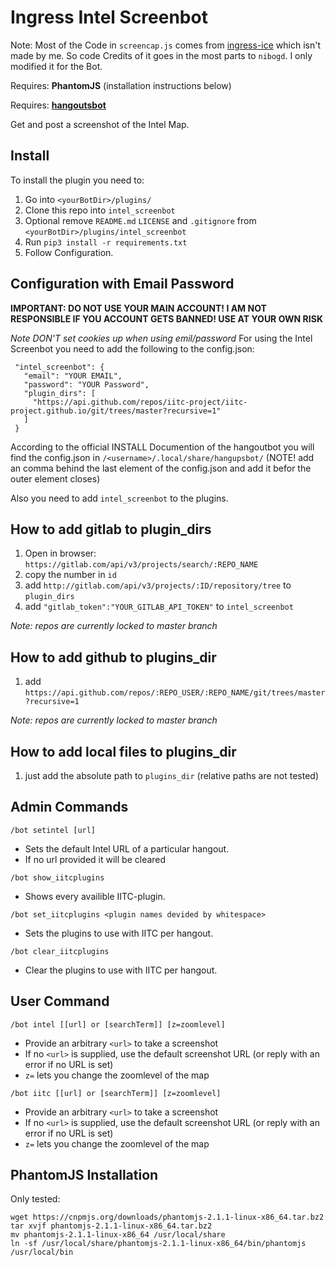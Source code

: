 # Ingress Intel Screenbot

Note: Most of the Code in `screencap.js` comes from [ingress-ice](https://github.com/nibogd/ingress-ice) which isn't made by me. So code Credits of it goes in the most parts to `nibogd`. I only modified it for the Bot.

Requires: **PhantomJS** (installation instructions below)

Requires: **[hangoutsbot](https://github.com/hangoutsbot/hangoutsbot)**

Get and post a screenshot of the Intel Map.

## Install
To install the plugin you need to:

1. Go into `<yourBotDir>/plugins/`
2. Clone this repo into `intel_screenbot`
3. Optional remove `README.md` `LICENSE` and `.gitignore` from `<yourBotDir>/plugins/intel_screenbot`
4. Run `pip3 install -r requirements.txt`
5. Follow Configuration.

## Configuration with Email Password

**IMPORTANT: DO NOT USE YOUR MAIN ACCOUNT! I AM NOT RESPONSIBLE IF YOU ACCOUNT GETS BANNED! USE AT YOUR OWN RISK**

*Note DON'T set cookies up when using emil/password*
For using the Intel Screenbot you need to add the following to the config.json:

```
 "intel_screenbot": {
   "email": "YOUR EMAIL",
   "password": "YOUR Password",
   "plugin_dirs": [
     "https://api.github.com/repos/iitc-project/iitc-project.github.io/git/trees/master?recursive=1"
   ]
 }
```  

According to the official INSTALL Documention of the hangoutbot you will find the config.json in `/<username>/.local/share/hangupsbot/`
(NOTE! add an comma behind the last element of the config.json and add it befor the outer element closes)

Also you need to add `intel_screenbot` to the plugins.

## How to add gitlab to plugin_dirs

1. Open in browser: `https://gitlab.com/api/v3/projects/search/:REPO_NAME`
2. copy the number in `id`
3. add `http://gitlab.com/api/v3/projects/:ID/repository/tree` to `plugin_dirs`
4. add `"gitlab_token":"YOUR_GITLAB_API_TOKEN"` to `intel_screenbot`

*Note: repos are currently locked to master branch*

## How to add github to plugins_dir

1. add `https://api.github.com/repos/:REPO_USER/:REPO_NAME/git/trees/master?recursive=1`

*Note: repos are currently locked to master branch*

## How to add local files to plugins_dir

1. just add the absolute path to `plugins_dir` (relative paths are not tested)

## Admin Commands

`/bot setintel [url]`
* Sets the default Intel URL of a particular hangout.  
* If no url provided it will be cleared

`/bot show_iitcplugins`  
* Shows every availible IITC-plugin.

`/bot set_iitcplugins <plugin names devided by whitespace>`  
* Sets the plugins to use with IITC per hangout.

`/bot clear_iitcplugins`  
* Clear the plugins to use with IITC per hangout.


## User Command

`/bot intel [[url] or [searchTerm]] [z=zoomlevel]`
* Provide an arbitrary `<url>` to take a screenshot
* If no `<url>` is supplied, use the default screenshot URL (or reply with an error if no URL is set)
* `z=` lets you change the zoomlevel of the map

`/bot iitc [[url] or [searchTerm]] [z=zoomlevel]`
* Provide an arbitrary `<url>` to take a screenshot
* If no `<url>` is supplied, use the default screenshot URL (or reply with an error if no URL is set)
* `z=` lets you change the zoomlevel of the map

## PhantomJS Installation

Only tested:

```
wget https://cnpmjs.org/downloads/phantomjs-2.1.1-linux-x86_64.tar.bz2
tar xvjf phantomjs-2.1.1-linux-x86_64.tar.bz2
mv phantomjs-2.1.1-linux-x86_64 /usr/local/share
ln -sf /usr/local/share/phantomjs-2.1.1-linux-x86_64/bin/phantomjs /usr/local/bin
```
